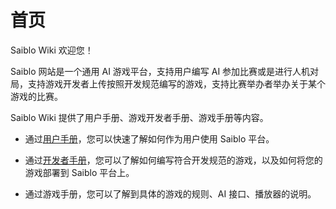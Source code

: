 # 首页

Saiblo Wiki 欢迎您！

Saiblo 网站是一个通用 AI 游戏平台，支持用户编写 AI 参加比赛或是进行人机对局，支持游戏开发者上传按照开发规范编写的游戏，支持比赛举办者举办关于某个游戏的比赛。

Saiblo Wiki 提供了用户手册、游戏开发者手册、游戏手册等内容。

- 通过[用户手册](user.html)，您可以快速了解如何作为用户使用 Saiblo 平台。

- 通过[开发者手册](developer/developer.html)，您可以了解如何编写符合开发规范的游戏，以及如何将您的游戏部署到 Saiblo 平台上。

- 通过游戏手册，您可以了解到具体的游戏的规则、AI 接口、播放器的说明。



